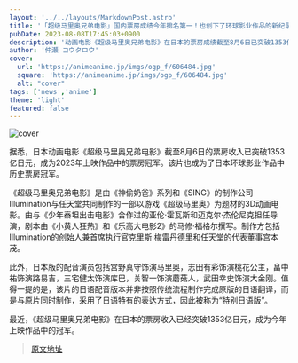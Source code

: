 ```yaml
---
layout: '../../layouts/MarkdownPost.astro'
title: '「超级马里奥兄弟电影」国内票房成绩今年排名第一！也创下了环球影业作品的新纪录'
pubDate: 2023-08-08T17:45:03+0900
description: '动画电影《超级马里奥兄弟电影》在日本的票房成绩截至8月6日已突破1353亿日元，成为2023年上映作品中的国内票房冠军。它也成为了环球影业作品在日本的历史票房冠军。'
author: '仲瀬 コウタロウ'
cover:
  url: 'https://animeanime.jp/imgs/ogp_f/606484.jpg'
  square: 'https://animeanime.jp/imgs/ogp_f/606484.jpg'
  alt: "cover"
tags: ['news','anime']
theme: 'light'
featured: false
---
```


![cover](https://animeanime.jp/imgs/ogp_f/606484.jpg)

据悉，日本动画电影《超级马里奥兄弟电影》截至8月6日的票房收入已突破1353亿日元，成为2023年上映作品中的票房冠军。该片也成为了日本环球影业作品中历史票房冠军。

《超级马里奥兄弟电影》是由《神偷奶爸》系列和《SING》的制作公司Illumination与任天堂共同制作的一部以游戏《超级马里奥》为题材的3D动画电影。由与《少年泰坦出击电影》合作过的亚伦·霍瓦斯和迈克尔·杰伦尼克担任导演，剧本由《小黄人狂热》和《乐高大电影2》的马修·福格尔撰写。制作方包括Illumination的创始人兼首席执行官克里斯·梅雷丹德里和任天堂的代表董事宫本茂。

此外，日本版的配音演员包括宫野真守饰演马里奥，志田有彩饰演桃花公主，畠中祐饰演路易吉，三宅健太饰演库巴，关智一饰演蘑菇人，武田幸史饰演大金刚。值得一提的是，该片的日语配音版本并非按照传统流程制作完成原版的日语翻译，而是与原片同时制作，采用了日语特有的表达方式，因此被称为“特别日语版”。

最近，《超级马里奥兄弟电影》在日本的票房收入已经突破1353亿日元，成为今年上映作品中的冠军。

>[原文地址](https://animeanime.jp/article/2023/08/08/79163.html)  
